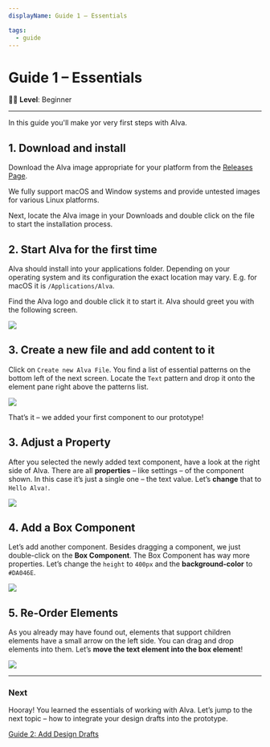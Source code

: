 ```yaml
---
displayName: Guide 1 – Essentials

tags:
  - guide
---
```


# Guide 1 – Essentials

:woman_student: **Level**: Beginner

---

In this guide you'll make yor very first steps with Alva.



## 1. Download and install

Download the Alva image appropriate for your platform from the [Releases Page](https://github.com/meetalva/alva/releases). 

We fully support macOS and Window systems and provide untested images for various Linux platforms.

Next, locate the Alva image in your Downloads and double click on the file to start the installation process.

## 2. Start Alva for the first time

Alva should install into your applications folder. Depending on your operating system and
its configuration the exact location may vary. E.g. for macOS it is `/Applications/Alva`. 

Find the Alva logo and double click it to start it. Alva should greet you with the following screen.

![](/api/static/alva-greeting.png)


## 3. Create a new file and add content to it

Click on `Create new Alva File`. You find a list of essential patterns on the bottom left of the next screen.
Locate the `Text` pattern and drop it onto the element pane right above the patterns list.

![](https://media.meetalva.io/guides/guide-01-01.gif)

That’s it – we added your first component to our prototype!

## 3. Adjust a Property
After you selected the newly added text component, have a look at the right side of Alva. There are all **properties** – like settings – of the component shown. In this case it’s just a single one – the text value. Let’s **change** that to `Hello Alva!`.

![](https://media.meetalva.io/properties.png)

## 4. Add a Box Component
Let’s add another component. Besides dragging a component, we just double-click on the **Box Component**. The Box Component has way more properties. Let’s change the `height` to `400px` and the **background-color** to `#DA046E`.

![](https://media.meetalva.io/box-color.png)

## 5. Re-Order Elements
As you already may have found out, elements that support children elements have a small arrow on the left side. You can drag and drop elements into them. Let’s **move the text element into the box element**!

![](https://media.meetalva.io/box-nesting.png)

---

### Next
Hooray! You learned the essentials of working with Alva. Let’s jump to the next topic – how to integrate your design drafts into the prototype.

[Guide 2: Add Design Drafts](./doc/docs/guides/design?guides-enabled=true)
